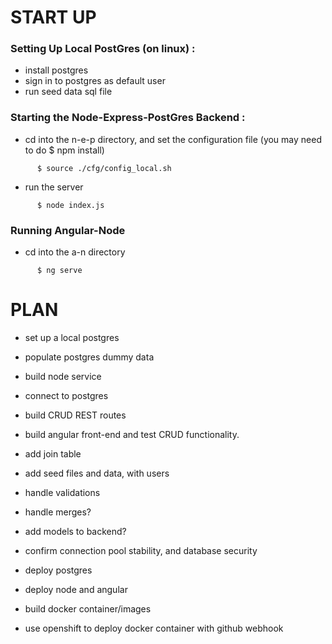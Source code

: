 # START UP

### Setting Up Local PostGres (on linux) :
- install postgres
- sign in to postgres as default user
- run seed data sql file

### Starting the Node-Express-PostGres Backend :
- cd into the n-e-p directory, and set the configuration file (you may need to do $ npm install)
```
      $ source ./cfg/config_local.sh
```
- run the server
```
      $ node index.js
```

### Running Angular-Node
- cd into the a-n directory
```
      $ ng serve
```




# PLAN

- set up a local postgres
- populate postgres dummy data


- build node service
- connect to postgres
- build CRUD REST routes


- build angular front-end and test CRUD functionality.


- add join table
- add seed files and data, with users
- handle validations
- handle merges?
- add models to backend?
- confirm connection pool stability, and database security


- deploy postgres
- deploy node and angular


- build docker container/images
- use openshift to deploy docker container with github webhook
